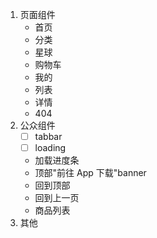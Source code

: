 1. 页面组件
   - 首页
   - 分类
   - 星球
   - 购物车
   - 我的
   - 列表
   - 详情
   - 404
2. 公众组件
   - [ ] tabbar
   - [ ] loading
   - 加载进度条
   - 顶部"前往 App 下载"banner
   - 回到顶部
   - 回到上一页
   - 商品列表
3. 其他
